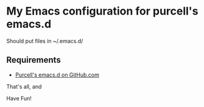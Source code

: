 # My Emacs configuration for purcell's emacs.d
Should put files in ~/.emacs.d/

## Requirements
* [Purcell's emacs.d on GitHub.com](https://github.com/purcell/emacs.d)

That's all, and

Have Fun!